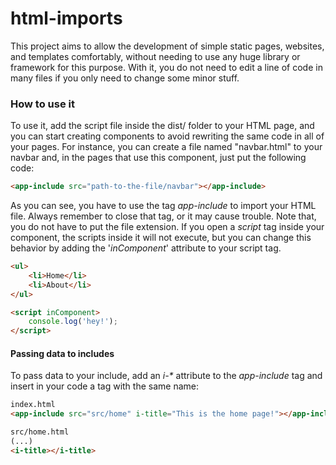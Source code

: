 # html-imports

This project aims to allow the development of simple static pages, websites, and templates comfortably, without needing to use any huge library or framework for this purpose. With it, you do not need to edit a line of code in many files if you only need to change some minor stuff.

### How to use it

To use it, add the script file inside the dist/ folder to your HTML page, and you can start creating components to avoid rewriting the same code in all of your pages. For instance, you can create a file named "navbar.html" to your navbar and, in the pages that use this component, just put the following code:

```html
<app-include src="path-to-the-file/navbar"></app-include>
```

As you can see, you have to use the tag _app-include_ to import your HTML file. Always remember to close that tag, or it may cause trouble. Note that, you do not have to put the file extension.
If you open a _script_ tag inside your component, the scripts inside it will not execute, but you can change this behavior by adding the '_inComponent_' attribute to your script tag.

```html
<ul>
    <li>Home</li>
    <li>About</li>
</ul>

<script inComponent>
    console.log('hey!');
</script>
```

#### Passing data to includes

To pass data to your include, add an _i-*_ attribute to the _app-include_ tag and insert in your code a tag with the same name:

```html
index.html
<app-include src="src/home" i-title="This is the home page!"></app-include>

src/home.html
(...)
<i-title></i-title>
```
